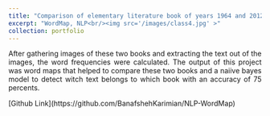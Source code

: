 ```yaml
---
title: "Comparison of elementary literature book of years 1964 and 2012"
excerpt: "WordMap, NLP<br/><img src='/images/class4.jpg' >"
collection: portfolio
---
```

<p align="justify"> After gathering images of these two books and extracting the text out of the images, the word frequencies were calculated. The output of this project was word maps that helped to compare these two books and a naiive bayes model to detect witch text belongs to which book with an accuracy of 75 percents. </p>
[Github Link](https://github.com/BanafshehKarimian/NLP-WordMap)